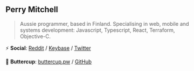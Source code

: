 ## Perry Mitchell

> Aussie programmer, based in Finland. Specialising in web, mobile and systems development: Javascript, Typescript, React, Terraform, Objective-C.

:zap: **Social**: [Reddit](https://www.reddit.com/user/perry_mitchell) / [Keybase](https://keybase.io/perrymitchell) / [Twitter](https://twitter.com/perry_mitchell?lang=en)

:closed_lock_with_key: **Buttercup**: [buttercup.pw](https://buttercup.pw) / [GitHub](https://github.com/buttercup)
